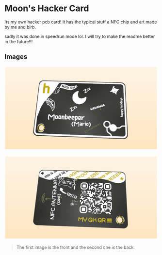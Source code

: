 # Moon's Hacker Card

Its my own hacker pcb card! It has the typical stuff a NFC chip and art made by me and birb.

sadly it was done in speedrun mode lol. I will try to make the readme better in the future!!!

## Images

![image](.github/images/4.png)

![image](.github/images/5.png)
> The first image is the front and the second one is the back.
